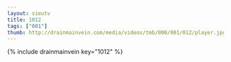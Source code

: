 ```yaml
--- 
layout: sieutv
title: 1012
tags: ["001"]
thumb: http://drainmainvein.com/media/videos/tmb/000/001/012/player.jpg
---
```

{% include drainmainvein key="1012" %} 
